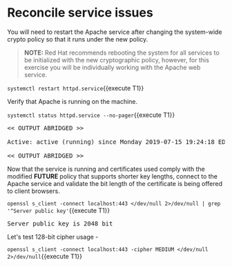 # Reconcile service issues

You will need to restart the Apache service after changing the system-wide
crypto policy so that it runs under the new policy.   

> **NOTE:** Red Hat recommends rebooting the system for all services to be
initialized with the new cryptographic policy, however, for this exercise you
will be individually working with the Apache web service.

`systemctl restart httpd.service`{{execute T1}}

Verify that Apache is running on the machine.

`systemctl status httpd.service --no-pager`{{execute T1}}

<pre class="file">
<< OUTPUT ABRIDGED >>

Active: active (running) since Monday 2019-07-15 19:24:18 EDT; 3h 59min left

<< OUTPUT ABRIDGED >>
</pre>

Now that the service is running and certificates used comply with the modified **FUTURE** policy 
that supports shorter key lengths, connect to the Apache service and validate the bit length of 
the certificate is being offered to client browsers.   

`openssl s_client -connect localhost:443 </dev/null 2>/dev/null | grep '^Server public key'`{{execute T1}}

<pre class="file">
Server public key is 2048 bit
</pre>

Let's test 128-bit cipher usage -

`openssl s_client -connect localhost:443 -cipher MEDIUM </dev/null 2>/dev/null`{{execute T1}}
